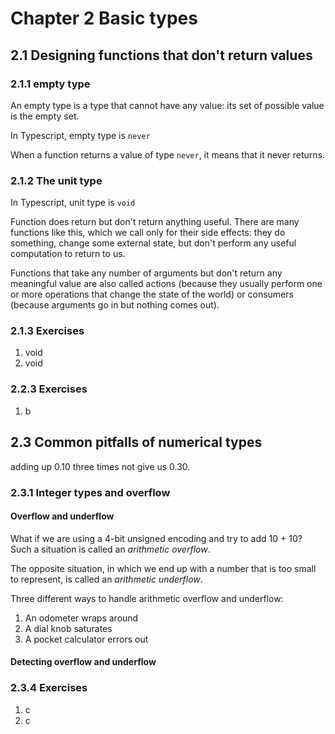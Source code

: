 # Chapter 2 Basic types

## 2.1 Designing functions that don't return values

### 2.1.1 empty type

An empty type is a type that cannot have any value: its set of possible value is the empty set.

In Typescript, empty type is `never`

When a function returns a value of type `never`, it means that it never returns.

### 2.1.2 The unit type

In Typescript, unit type is `void`

Function does return but don't return anything useful. There are many functions like this, which we call only for their side effects: they do something, change some external state, but don't perform any useful computation to return to us.

Functions that take any number of arguments but don't return any meaningful value are also called actions (because they usually perform one or more operations that change the state of the world) or consumers (because arguments go in but nothing comes out).

### 2.1.3 Exercises

1. void
2. void

### 2.2.3 Exercises

1. b

## 2.3 Common pitfalls of numerical types

adding up 0.10 three times not give us 0.30.

### 2.3.1 Integer types and overflow

#### Overflow and underflow

What if we are using a 4-bit unsigned encoding and try to add 10 + 10? Such a situation is called an _arithmetic overflow_.

The opposite situation, in which we end up with a number that is too small to represent, is called an _arithmetic underflow_.

Three different ways to handle arithmetic overflow and underflow:

1. An odometer wraps around
2. A dial knob saturates
3. A pocket calculator errors out

#### Detecting overflow and underflow

### 2.3.4 Exercises

1. c
2. c
